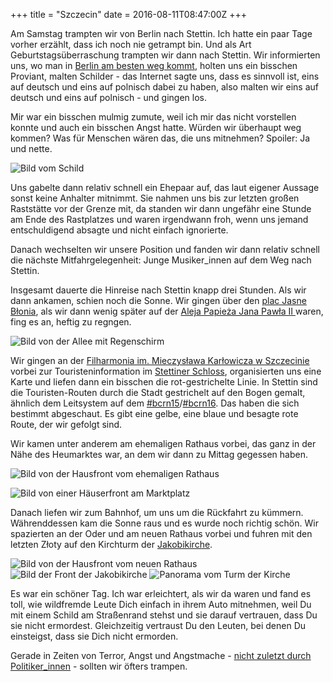 +++
title = "Szczecin"
date = 2016-08-11T08:47:00Z
+++

Am Samstag trampten wir von Berlin nach Stettin. Ich hatte ein paar Tage vorher erzählt, dass ich noch nie getrampt bin. Und als Art Geburtstagsüberraschung trampten wir dann nach Stettin. Wir informierten uns, wo man in [Berlin am besten weg kommt](http://hitchwiki.org/de/Berlin#Richtung_Nordosten_Szczecin.2C_Gdansk_.28Danzig.29), holten uns ein bisschen Proviant, malten Schilder - das Internet sagte uns, dass es sinnvoll ist, eins auf deutsch und eins auf polnisch dabei zu haben, also malten wir eins auf deutsch und eins auf polnisch - und gingen los.

Mir war ein bisschen mulmig zumute, weil ich mir das nicht vorstellen konnte und auch ein bisschen Angst hatte. Würden wir überhaupt weg kommen? Was für Menschen wären das, die uns mitnehmen? Spoiler: Ja und nette.

![Bild vom Schild](/img/Szczecin_Schild.JPG)

Uns gabelte dann relativ schnell ein Ehepaar auf, das laut eigener Aussage sonst keine Anhalter mitnimmt. Sie nahmen uns bis zur letzten großen Raststätte vor der Grenze mit, da standen wir dann ungefähr eine Stunde am Ende des Rastplatzes und waren irgendwann froh, wenn uns jemand entschuldigend absagte und nicht einfach ignorierte.

Danach wechselten wir unsere Position und fanden wir dann relativ schnell die nächste Mitfahrgelegenheit: Junge Musiker_innen auf dem Weg nach Stettin.

Insgesamt dauerte die Hinreise nach Stettin knapp drei Stunden. Als wir dann ankamen, schien noch die Sonne. Wir gingen über den [plac Jasne Błonia](https://www.google.de/maps/place/Jasne+Błonia/@53.4405835,14.5377204,17z/data=!4m5!3m4!1s0x47aa0946cc78522f:0x15d2dbb630efd081!8m2!3d53.4406346!4d14.5398125?hl=de), als wir dann wenig später auf der [Aleja Papieża Jana Pawła II ](https://www.google.de/maps/place/aleja+Papieża+Jana+Pawła+II,+Szczecin,+Polen/@53.4370583,14.5406849,17z/data=!4m5!3m4!1s0x47aa09150730134d:0xffc33010e99286d0!8m2!3d53.4332873!4d14.5477445?hl=de) waren, fing es an, heftig zu regngen.

![Bild von der Allee mit Regenschirm](/img/Szczecin_Allee.JPG)

Wir gingen an der [Filharmonia im. Mieczysława Karłowicza w Szczecinie](https://de.wikipedia.org/wiki/Philharmonie_Stettin) vorbei zur Touristeninformation im [Stettiner Schloss](https://de.wikipedia.org/wiki/Stettiner_Schloss), organisierten uns eine Karte und liefen dann ein bisschen die rot-gestrichelte Linie. In Stettin sind die Touristen-Routen durch die Stadt gestrichelt auf den Bogen gemalt, ähnlich dem Leitsystem auf dem [#bcrn15](https://bullenscheisse.de/2015/bcrn15/)/[#bcrn16](https://bullenscheisse.de/2016/barcamp-rhein-neckar-2016-in-heidelberg/). Das haben die sich bestimmt abgeschaut. Es gibt eine gelbe, eine blaue und besagte rote Route, der wir gefolgt sind.

Wir kamen unter anderem am ehemaligen Rathaus vorbei, das ganz in der Nähe des Heumarktes war, an dem wir dann zu Mittag gegessen haben. 

![Bild von der Hausfront vom ehemaligen Rathaus](/img/Szczecin_Rathaus.JPG)

![Bild von einer Häuserfront am Marktplatz](/img/Szczecin_Marktplatz.JPG)

Danach liefen wir zum Bahnhof, um uns um die Rückfahrt zu kümmern. Währenddessen kam die Sonne raus und es wurde noch richtig schön. Wir spazierten an der Oder und am neuen Rathaus vorbei und fuhren mit den letzten Złoty auf den Kirchturm der [Jakobikirche](https://de.wikipedia.org/wiki/Jakobskathedrale_(Stettin)).

![Bild von der Hausfront vom neuen Rathaus](/img/Szczecin_Neues_Rathaus.JPG)
![Bild der Front der Jakobikirche](/img/Szczecin_Jakobikirche.JPG)
![Panorama vom Turm der Kirche](/img/Szczecin_Panorama_Jakobikirche.JPG)

Es war ein schöner Tag. Ich war erleichtert, als wir da waren und fand es toll, wie wildfremde Leute Dich einfach in ihrem Auto mitnehmen, weil Du mit einem Schild am Straßenrand stehst und sie darauf vertrauen, dass Du sie nicht ermordest. Gleichzeitig vertraust Du den Leuten, bei denen Du einsteigst, dass sie Dich nicht ermorden.

Gerade in Zeiten von Terror, Angst und Angstmache - [nicht zuletzt durch Politiker_innen](http://www.spiegel.de/politik/deutschland/unions-innenminister-wollen-sicherheitsgesetze-offenbar-massiv-verschaerfen-a-1106923.html) - sollten wir öfters trampen.